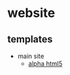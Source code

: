 # website

## templates

* main site
  * [alpha html5](https://github.com/andrewbanchich/alpha-jekyll-theme)